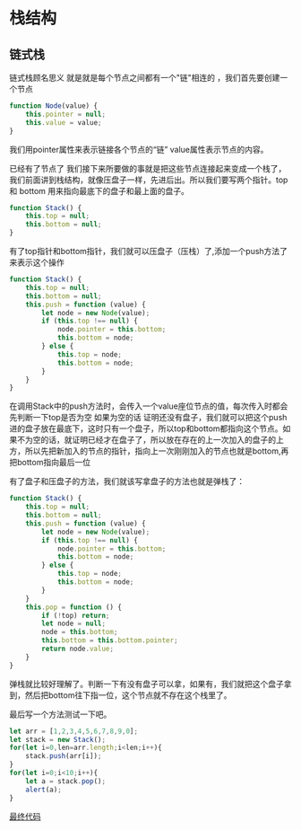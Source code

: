 # 栈结构
## 链式栈

链式栈顾名思义 就是就是每个节点之间都有一个"链"相连的 ，我们首先要创建一个节点

```javascript
function Node(value) {
	this.pointer = null;
	this.value = value;
}
```

我们用pointer属性来表示链接各个节点的“链” value属性表示节点的内容。

已经有了节点了 我们接下来所要做的事就是把这些节点连接起来变成一个栈了，我们前面讲到栈结构，就像压盘子一样，先进后出。所以我们要写两个指针。top 和 bottom 用来指向最底下的盘子和最上面的盘子。

```javascript
function Stack() {
	this.top = null;
	this.bottom = null;
}
```
有了top指针和bottom指针，我们就可以压盘子（压栈）了,添加一个push方法了来表示这个操作

```javascript
function Stack() {
	this.top = null;
	this.bottom = null;
	this.push = function (value) {
		let node = new Node(value);
		if (this.top !== null) {
			node.pointer = this.bottom;
			this.bottom = node;
		} else {
			this.top = node;
			this.bottom = node;
		}
	}
}
```
在调用Stack中的push方法时，会传入一个value座位节点的值，每次传入时都会先判断一下top是否为空 如果为空的话 证明还没有盘子，我们就可以把这个push进的盘子放在最底下，这时只有一个盘子，所以top和bottom都指向这个节点。如果不为空的话，就证明已经才在盘子了，所以放在存在的上一次加入的盘子的上方，所以先把新加入的节点的指针，指向上一次刚刚加入的节点也就是bottom,再把bottom指向最后一位

有了盘子和压盘子的方法，我们就该写拿盘子的方法也就是弹栈了：

```javascript
function Stack() {
	this.top = null;
	this.bottom = null;
	this.push = function (value) {
		let node = new Node(value);
		if (this.top !== null) {
			node.pointer = this.bottom;
			this.bottom = node;
		} else {
			this.top = node;
			this.bottom = node;
		}
	}
	this.pop = function () {
		if (!top) return;
		let node = null;
		node = this.bottom;
		this.bottom = this.bottom.pointer;
		return node.value;
	}
}
```
弹栈就比较好理解了。判断一下有没有盘子可以拿，如果有，我们就把这个盘子拿到，然后把bottom往下指一位，这个节点就不存在这个栈里了。

最后写一个方法测试一下吧。

```javascript
let arr = [1,2,3,4,5,6,7,8,9,0];
let stack = new Stack();
for(let i=0,len=arr.length;i<len;i++){
	stack.push(arr[i]);
}
for(let i=0;i<10;i++){
	let a = stack.pop();
	alert(a);
}
```
[最终代码](https://github.com/Yos5ef/JS-writes-data-structure/blob/master/stack/chainStack.js)





